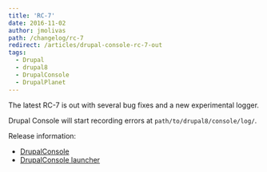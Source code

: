```yaml
---
title: 'RC-7'
date: 2016-11-02
author: jmolivas
path: /changelog/rc-7
redirect: /articles/drupal-console-rc-7-out
tags:
  - Drupal
  - drupal8
  - DrupalConsole
  - DrupalPlanet
---
```


The latest RC-7 is out with several bug fixes and a new experimental logger.

Drupal Console will start recording errors at `path/to/drupal8/console/log/`.

Release information:

- [DrupalConsole](https://github.com/hechoendrupal/DrupalConsole/releases/tag/1.0.0-rc7)
- [DrupalConsole launcher](https://github.com/hechoendrupal/drupal-console-launcher/releases/tag/1.0.0-rc7)
